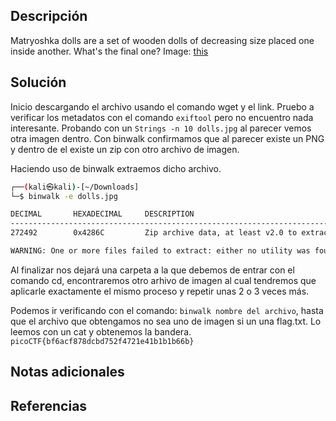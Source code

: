 
## Descripción

Matryoshka dolls are a set of wooden dolls of decreasing size placed one inside another. What's the final one? Image: [this](https://mercury.picoctf.net/static/1b70cffdd2f05427fff97d13c496963f/dolls.jpg)

## Solución

Inicio descargando el archivo usando el comando wget y el link.
Pruebo a verificar los metadatos con el comando `exiftool` pero no encuentro nada interesante.
Probando con un `Strings -n 10 dolls.jpg` al parecer vemos otra imagen dentro. Con binwalk confirmamos que al parecer existe un PNG y dentro de el existe un zip con otro archivo de imagen.

Haciendo uso de binwalk extraemos dicho archivo. 
```bash
┌──(kali㉿kali)-[~/Downloads]
└─$ binwalk -e dolls.jpg 

DECIMAL       HEXADECIMAL     DESCRIPTION
--------------------------------------------------------------------------------
272492        0x4286C         Zip archive data, at least v2.0 to extract, compressed size: 378954, uncompressed size: 383938, name: base_images/2_c.jpg

WARNING: One or more files failed to extract: either no utility was found or it's unimplemented

```

Al finalizar nos dejará una carpeta a la que debemos de entrar con el comando cd, encontraremos otro arhivo de imagen al cual tendremos que aplicarle exactamente el mismo proceso y repetir unas 2 o 3 veces más.

Podemos ir verificando con el comando: `binwalk nombre del archivo`, hasta que el archivo que obtengamos no sea uno de imagen si un una flag.txt. Lo leemos con un cat y obtenemos la bandera.
`picoCTF{bf6acf878dcbd752f4721e41b1b1b66b}`


## Notas adicionales


## Referencias